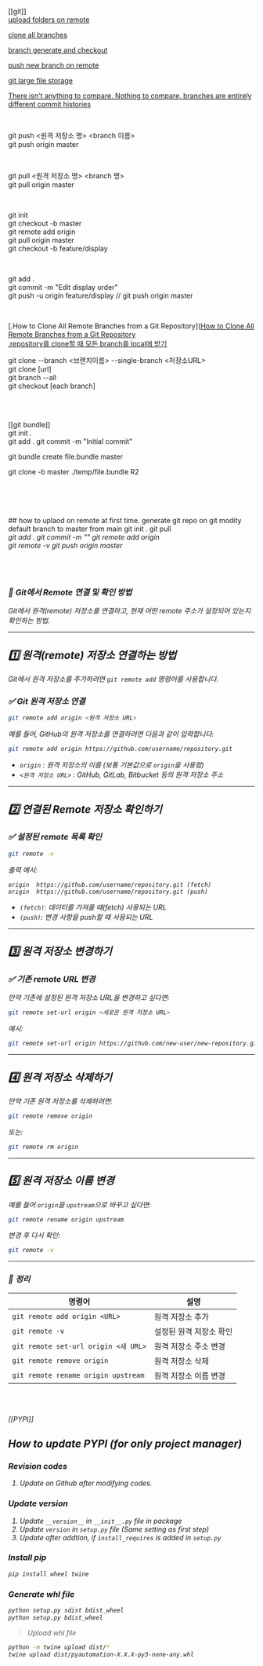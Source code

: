 
[[git]]  
[upload folders on remote](https://cocococo.tistory.com/entry/Git-Git%EC%97%90-%ED%8F%B4%EB%8D%94-%EC%97%85%EB%A1%9C%EB%93%9C-%EB%B0%A9%EB%B2%95)

[clone all branches](https://velog.io/@dataliteracy/%EB%AA%A8%EB%93%A0-git-%EB%B8%8C%EB%9E%9C%EC%B9%98-%ED%81%B4%EB%A1%A0%ED%95%B4%EC%98%A4%EA%B8%B0feat.-git-alias)

[branch generate and checkout](https://mylko72.gitbooks.io/git/content/branch/checkout.html)

[push new branch on remote](https://magoker.tistory.com/220)

[git large file storage](https://git-lfs.com/)

[There isn't anything to compare. Nothing to compare, branches are entirely different commit histories](https://stackoverflow.com/questions/23344320/there-isnt-anything-to-compare-nothing-to-compare-branches-are-entirely-diffe)

<br>

git push <원격 저장소 명> <branch 이름>  
git push origin master  

<br>

git pull <원격 저장소 명> <branch 명>  
git pull origin master  


<br>

git init  
git checkout -b master  
git remote add origin <git remote repo>  
git pull origin master  
git checkout -b feature/display  

<br>  

git add .  
git commit -m "Edit display order"  
git push -u origin feature/display  // git push origin master

<br>

[.How to Clone All Remote Branches from a Git Repository]([How to Clone All Remote Branches from a Git Repository](https://www.youtube.com/watch?v=qUtb8-CvEoo)  
[.repository를 clone할 때 모든 branch를 local에 받기](https://github.com/jobhope/TechnicalNote/blob/master/github/CloneRepository.md)  

git clone --branch <브랜치이름> --single-branch <저장소URL>  
git clone [url]  
git branch --all  
git checkout [each branch]  

<br>  
<br>

[[git bundle]]  
git init .  
git add .
git commit -m "Initial commit"  

git bundle create file.bundle master

git clone -b master ./temp/file.bundle R2


<br>
<br>
<br>
<br>
## how to uplaod on remote at first time.  
generate git repo on git  
modity default branch to master from main  
git init .  
git pull <address>  
git add .  
git commit -m ""  
git remote add origin <address>  
git remote -v  
git push origin master  


<br>
<br>
<br>
<br>

### 🔗 **Git에서 Remote 연결 및 확인 방법**
Git에서 원격(remote) 저장소를 연결하고, 현재 어떤 remote 주소가 설정되어 있는지 확인하는 방법.

---

## **1️⃣ 원격(remote) 저장소 연결하는 방법**
Git에서 원격 저장소를 추가하려면 `git remote add` 명령어를 사용합니다.

### ✅ **Git 원격 저장소 연결**
```bash
git remote add origin <원격 저장소 URL>
```
예를 들어, GitHub의 원격 저장소를 연결하려면 다음과 같이 입력합니다:
```bash
git remote add origin https://github.com/username/repository.git
```
- `origin` : 원격 저장소의 이름 (보통 기본값으로 `origin`을 사용함)
- `<원격 저장소 URL>` : GitHub, GitLab, Bitbucket 등의 원격 저장소 주소

---

## **2️⃣ 연결된 Remote 저장소 확인하기**
### ✅ **설정된 remote 목록 확인**
```bash
git remote -v
```
출력 예시:
```
origin  https://github.com/username/repository.git (fetch)
origin  https://github.com/username/repository.git (push)
```
- `(fetch)`: 데이터를 가져올 때(fetch) 사용되는 URL
- `(push)`: 변경 사항을 push할 때 사용되는 URL

---

## **3️⃣ 원격 저장소 변경하기**
### ✅ **기존 remote URL 변경**
만약 기존에 설정된 원격 저장소 URL을 변경하고 싶다면:
```bash
git remote set-url origin <새로운 원격 저장소 URL>
```
예시:
```bash
git remote set-url origin https://github.com/new-user/new-repository.git
```

---

## **4️⃣ 원격 저장소 삭제하기**
만약 기존 원격 저장소를 삭제하려면:
```bash
git remote remove origin
```
또는:
```bash
git remote rm origin
```

---

## **5️⃣ 원격 저장소 이름 변경**
예를 들어 `origin`을 `upstream`으로 바꾸고 싶다면:
```bash
git remote rename origin upstream
```
변경 후 다시 확인:
```bash
git remote -v
```

---

### 🎯 **정리**
| 명령어 | 설명 |
|--------|------|
| `git remote add origin <URL>` | 원격 저장소 추가 |
| `git remote -v` | 설정된 원격 저장소 확인 |
| `git remote set-url origin <새 URL>` | 원격 저장소 주소 변경 |
| `git remote remove origin` | 원격 저장소 삭제 |
| `git remote rename origin upstream` | 원격 저장소 이름 변경 |




<br>
<br>

[[PYPI]]
## How to update PYPI (for only project manager)

### Revision codes
1. Update on Github after modifying codes.

### Update version

1. Update `__version__` in `__init__.py` file in package
2. Update `version` in `setup.py` file (Same setting as first step)
3. Update after addtion, if `install_requires` is added in `setup.py`

### Install pip
```bash
pip install wheel twine
```

### Generate whl file
```bash
python setup.py sdist bdist_wheel
python setup.py bdist_wheel
```

> Upload whl file
```bash
python -m twine upload dist/*
twine upload dist/pyautomation-X.X.X-py3-none-any.whl
